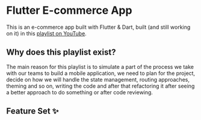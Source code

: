 # Flutter E-commerce App

This is an e-commerce app built with Flutter & Dart,  built (and still working on it) in this [playlist on YouTube](https://www.youtube.com/playlist?list=PL0vtyWBHY2NXpW_Hazx7jCYqwVlwe7SYk).

## Why does this playlist exist?

The main reason for this playlist is to simulate a part of the process we take with our teams to build a mobile application, we need to plan for the project, decide on how we will handle the state management, routing approaches, theming and so on, writing the code and after that refactoring it after seeing a better approach to do something or after code reviewing.

## Feature Set ✨

